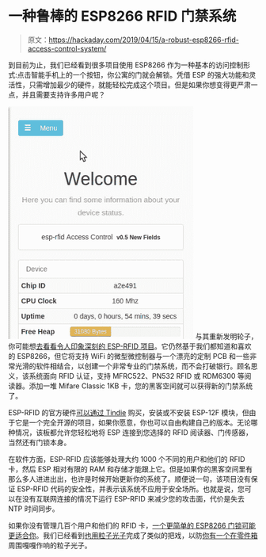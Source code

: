 # 一种鲁棒的 ESP8266 RFID 门禁系统

> 原文：<https://hackaday.com/2019/04/15/a-robust-esp8266-rfid-access-control-system/>

到目前为止，我们已经看到很多项目使用 ESP8266 作为一种基本的访问控制形式:点击智能手机上的一个按钮，你公寓的门就会解锁。凭借 ESP 的强大功能和灵活性，只需增加最少的硬件，就能轻松完成这个项目。但是如果你想变得更严肃一点，并且需要支持许多用户呢？

[![](img/503852a78347c7d321f46f12a710a9e1.png)](https://hackaday.com/wp-content/uploads/2019/03/esprfid_anim-1.gif) 与其重新发明轮子，你可能想[去看看令人印象深刻的 ESP-RFID 项目](https://github.com/esprfid/esp-rfid)。它仍然基于我们都知道和喜欢的 ESP8266，但它将支持 WiFi 的微型微控制器与一个漂亮的定制 PCB 和一些非常光滑的软件相结合，以创建一个非常专业的门禁系统，而不会打破银行。顾名思义，该系统面向 RFID 认证，支持 MFRC522、PN532 RFID 或 RDM6300 等阅读器。添加一堆 Mifare Classic 1KB 卡，您的黑客空间就可以获得新的门禁系统了。

ESP-RFID 的官方硬件[可以通过 Tindie](https://www.tindie.com/products/nardev/esp-rfid-relay-board-12v-for-esp8266-board/) 购买，安装或不安装 ESP-12F 模块，但由于它是一个完全开源的项目，如果你愿意，你也可以自由构建自己的版本。无论哪种情况，该板都允许您轻松地将 ESP 连接到您选择的 RFID 阅读器、门传感器，当然还有门锁本身。

在软件方面，ESP-RFID 应该能够处理大约 1000 个不同的用户和他们的 RFID 卡，然后 ESP 相对有限的 RAM 和存储才能跟上它。但是如果你的黑客空间里有那么多人进进出出，也许是时候开始更新你的系统了。顺便说一句，该项目没有保证 ESP-RFID 代码的安全性，并表示该系统不应用于安全场所。也就是说，您可以在没有互联网连接的情况下运行 ESP-RFID 来减少您的攻击面，代价是失去 NTP 时间同步。

如果你没有管理几百个用户和他们的 RFID 卡，[一个更简单的 ESP8266 门锁可能更适合你](https://hackaday.com/2019/03/25/wifi-your-door-lock-with-an-esp/)。我们已经看到[也用粒子光子](https://hackaday.com/2016/05/26/keyless-apartment-entry-with-relatively-little-effort/)完成了类似的把戏，以防[你有一个在零件箱](https://hackaday.com/2018/09/07/photon-door-lock-swaps-keys-for-a-post-request/)周围嘎嘎作响的粒子光子。